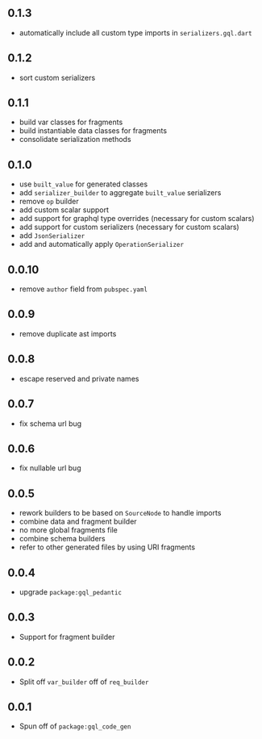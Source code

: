 ## 0.1.3

- automatically include all custom type imports in `serializers.gql.dart`

## 0.1.2

- sort custom serializers

## 0.1.1

- build var classes for fragments
- build instantiable data classes for fragments
- consolidate serialization methods

## 0.1.0

- use `built_value` for generated classes
- add `serializer_builder` to aggregate `built_value` serializers
- remove `op` builder
- add custom scalar support
- add support for graphql type overrides (necessary for custom scalars)
- add support for custom serializers (necessary for custom scalars)
- add `JsonSerializer`
- add and automatically apply `OperationSerializer`

## 0.0.10

- remove `author` field from `pubspec.yaml`

## 0.0.9

- remove duplicate ast imports

## 0.0.8

- escape reserved and private names

## 0.0.7

- fix schema url bug

## 0.0.6

- fix nullable url bug

## 0.0.5

- rework builders to be based on `SourceNode` to handle imports
- combine data and fragment builder
- no more global fragments file
- combine schema builders
- refer to other generated files by using URI fragments

## 0.0.4

- upgrade `package:gql_pedantic`

## 0.0.3

- Support for fragment builder

## 0.0.2

- Split off `var_builder` off of `req_builder`

## 0.0.1

- Spun off of `package:gql_code_gen`
